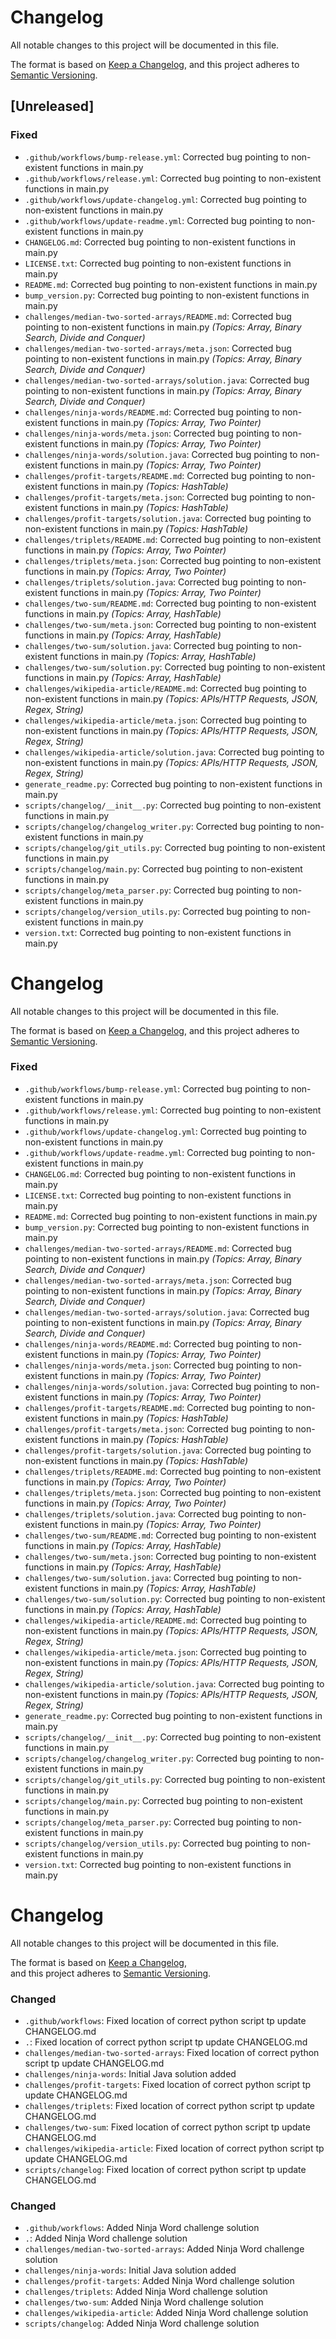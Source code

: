 # Changelog

All notable changes to this project will be documented in this file.

The format is based on [Keep a Changelog](https://keepachangelog.com/en/1.1.0/),
and this project adheres to [Semantic Versioning](https://semver.org/spec/v2.0.0.html).

## [Unreleased]
### Fixed
- `.github/workflows/bump-release.yml`: Corrected bug pointing to non-existent functions in main.py
- `.github/workflows/release.yml`: Corrected bug pointing to non-existent functions in main.py
- `.github/workflows/update-changelog.yml`: Corrected bug pointing to non-existent functions in main.py
- `.github/workflows/update-readme.yml`: Corrected bug pointing to non-existent functions in main.py
- `CHANGELOG.md`: Corrected bug pointing to non-existent functions in main.py
- `LICENSE.txt`: Corrected bug pointing to non-existent functions in main.py
- `README.md`: Corrected bug pointing to non-existent functions in main.py
- `bump_version.py`: Corrected bug pointing to non-existent functions in main.py
- `challenges/median-two-sorted-arrays/README.md`: Corrected bug pointing to non-existent functions in main.py _(Topics: Array, Binary Search, Divide and Conquer)_
- `challenges/median-two-sorted-arrays/meta.json`: Corrected bug pointing to non-existent functions in main.py _(Topics: Array, Binary Search, Divide and Conquer)_
- `challenges/median-two-sorted-arrays/solution.java`: Corrected bug pointing to non-existent functions in main.py _(Topics: Array, Binary Search, Divide and Conquer)_
- `challenges/ninja-words/README.md`: Corrected bug pointing to non-existent functions in main.py _(Topics: Array, Two Pointer)_
- `challenges/ninja-words/meta.json`: Corrected bug pointing to non-existent functions in main.py _(Topics: Array, Two Pointer)_
- `challenges/ninja-words/solution.java`: Corrected bug pointing to non-existent functions in main.py _(Topics: Array, Two Pointer)_
- `challenges/profit-targets/README.md`: Corrected bug pointing to non-existent functions in main.py _(Topics: HashTable)_
- `challenges/profit-targets/meta.json`: Corrected bug pointing to non-existent functions in main.py _(Topics: HashTable)_
- `challenges/profit-targets/solution.java`: Corrected bug pointing to non-existent functions in main.py _(Topics: HashTable)_
- `challenges/triplets/README.md`: Corrected bug pointing to non-existent functions in main.py _(Topics: Array, Two Pointer)_
- `challenges/triplets/meta.json`: Corrected bug pointing to non-existent functions in main.py _(Topics: Array, Two Pointer)_
- `challenges/triplets/solution.java`: Corrected bug pointing to non-existent functions in main.py _(Topics: Array, Two Pointer)_
- `challenges/two-sum/README.md`: Corrected bug pointing to non-existent functions in main.py _(Topics: Array, HashTable)_
- `challenges/two-sum/meta.json`: Corrected bug pointing to non-existent functions in main.py _(Topics: Array, HashTable)_
- `challenges/two-sum/solution.java`: Corrected bug pointing to non-existent functions in main.py _(Topics: Array, HashTable)_
- `challenges/two-sum/solution.py`: Corrected bug pointing to non-existent functions in main.py _(Topics: Array, HashTable)_
- `challenges/wikipedia-article/README.md`: Corrected bug pointing to non-existent functions in main.py _(Topics: APIs/HTTP Requests, JSON, Regex, String)_
- `challenges/wikipedia-article/meta.json`: Corrected bug pointing to non-existent functions in main.py _(Topics: APIs/HTTP Requests, JSON, Regex, String)_
- `challenges/wikipedia-article/solution.java`: Corrected bug pointing to non-existent functions in main.py _(Topics: APIs/HTTP Requests, JSON, Regex, String)_
- `generate_readme.py`: Corrected bug pointing to non-existent functions in main.py
- `scripts/changelog/__init__.py`: Corrected bug pointing to non-existent functions in main.py
- `scripts/changelog/changelog_writer.py`: Corrected bug pointing to non-existent functions in main.py
- `scripts/changelog/git_utils.py`: Corrected bug pointing to non-existent functions in main.py
- `scripts/changelog/main.py`: Corrected bug pointing to non-existent functions in main.py
- `scripts/changelog/meta_parser.py`: Corrected bug pointing to non-existent functions in main.py
- `scripts/changelog/version_utils.py`: Corrected bug pointing to non-existent functions in main.py
- `version.txt`: Corrected bug pointing to non-existent functions in main.py


# Changelog

All notable changes to this project will be documented in this file.

The format is based on [Keep a Changelog](https://keepachangelog.com/en/1.1.0/),
and this project adheres to [Semantic Versioning](https://semver.org/spec/v2.0.0.html).

### Fixed
- `.github/workflows/bump-release.yml`: Corrected bug pointing to non-existent functions in main.py
- `.github/workflows/release.yml`: Corrected bug pointing to non-existent functions in main.py
- `.github/workflows/update-changelog.yml`: Corrected bug pointing to non-existent functions in main.py
- `.github/workflows/update-readme.yml`: Corrected bug pointing to non-existent functions in main.py
- `CHANGELOG.md`: Corrected bug pointing to non-existent functions in main.py
- `LICENSE.txt`: Corrected bug pointing to non-existent functions in main.py
- `README.md`: Corrected bug pointing to non-existent functions in main.py
- `bump_version.py`: Corrected bug pointing to non-existent functions in main.py
- `challenges/median-two-sorted-arrays/README.md`: Corrected bug pointing to non-existent functions in main.py _(Topics: Array, Binary Search, Divide and Conquer)_
- `challenges/median-two-sorted-arrays/meta.json`: Corrected bug pointing to non-existent functions in main.py _(Topics: Array, Binary Search, Divide and Conquer)_
- `challenges/median-two-sorted-arrays/solution.java`: Corrected bug pointing to non-existent functions in main.py _(Topics: Array, Binary Search, Divide and Conquer)_
- `challenges/ninja-words/README.md`: Corrected bug pointing to non-existent functions in main.py _(Topics: Array, Two Pointer)_
- `challenges/ninja-words/meta.json`: Corrected bug pointing to non-existent functions in main.py _(Topics: Array, Two Pointer)_
- `challenges/ninja-words/solution.java`: Corrected bug pointing to non-existent functions in main.py _(Topics: Array, Two Pointer)_
- `challenges/profit-targets/README.md`: Corrected bug pointing to non-existent functions in main.py _(Topics: HashTable)_
- `challenges/profit-targets/meta.json`: Corrected bug pointing to non-existent functions in main.py _(Topics: HashTable)_
- `challenges/profit-targets/solution.java`: Corrected bug pointing to non-existent functions in main.py _(Topics: HashTable)_
- `challenges/triplets/README.md`: Corrected bug pointing to non-existent functions in main.py _(Topics: Array, Two Pointer)_
- `challenges/triplets/meta.json`: Corrected bug pointing to non-existent functions in main.py _(Topics: Array, Two Pointer)_
- `challenges/triplets/solution.java`: Corrected bug pointing to non-existent functions in main.py _(Topics: Array, Two Pointer)_
- `challenges/two-sum/README.md`: Corrected bug pointing to non-existent functions in main.py _(Topics: Array, HashTable)_
- `challenges/two-sum/meta.json`: Corrected bug pointing to non-existent functions in main.py _(Topics: Array, HashTable)_
- `challenges/two-sum/solution.java`: Corrected bug pointing to non-existent functions in main.py _(Topics: Array, HashTable)_
- `challenges/two-sum/solution.py`: Corrected bug pointing to non-existent functions in main.py _(Topics: Array, HashTable)_
- `challenges/wikipedia-article/README.md`: Corrected bug pointing to non-existent functions in main.py _(Topics: APIs/HTTP Requests, JSON, Regex, String)_
- `challenges/wikipedia-article/meta.json`: Corrected bug pointing to non-existent functions in main.py _(Topics: APIs/HTTP Requests, JSON, Regex, String)_
- `challenges/wikipedia-article/solution.java`: Corrected bug pointing to non-existent functions in main.py _(Topics: APIs/HTTP Requests, JSON, Regex, String)_
- `generate_readme.py`: Corrected bug pointing to non-existent functions in main.py
- `scripts/changelog/__init__.py`: Corrected bug pointing to non-existent functions in main.py
- `scripts/changelog/changelog_writer.py`: Corrected bug pointing to non-existent functions in main.py
- `scripts/changelog/git_utils.py`: Corrected bug pointing to non-existent functions in main.py
- `scripts/changelog/main.py`: Corrected bug pointing to non-existent functions in main.py
- `scripts/changelog/meta_parser.py`: Corrected bug pointing to non-existent functions in main.py
- `scripts/changelog/version_utils.py`: Corrected bug pointing to non-existent functions in main.py
- `version.txt`: Corrected bug pointing to non-existent functions in main.py


# Changelog

All notable changes to this project will be documented in this file.

The format is based on [Keep a Changelog](https://keepachangelog.com/en/1.1.0/),  
and this project adheres to [Semantic Versioning](https://semver.org/spec/v2.0.0.html).


### Changed
- `.github/workflows`: Fixed location of correct python script tp update CHANGELOG.md
- `.`: Fixed location of correct python script tp update CHANGELOG.md
- `challenges/median-two-sorted-arrays`: Fixed location of correct python script tp update CHANGELOG.md
- `challenges/ninja-words`: Initial Java solution added
- `challenges/profit-targets`: Fixed location of correct python script tp update CHANGELOG.md
- `challenges/triplets`: Fixed location of correct python script tp update CHANGELOG.md
- `challenges/two-sum`: Fixed location of correct python script tp update CHANGELOG.md
- `challenges/wikipedia-article`: Fixed location of correct python script tp update CHANGELOG.md
- `scripts/changelog`: Fixed location of correct python script tp update CHANGELOG.md



### Changed
- `.github/workflows`: Added Ninja Word challenge solution
- `.`: Added Ninja Word challenge solution
- `challenges/median-two-sorted-arrays`: Added Ninja Word challenge solution
- `challenges/ninja-words`: Initial Java solution added
- `challenges/profit-targets`: Added Ninja Word challenge solution
- `challenges/triplets`: Added Ninja Word challenge solution
- `challenges/two-sum`: Added Ninja Word challenge solution
- `challenges/wikipedia-article`: Added Ninja Word challenge solution
- `scripts/changelog`: Added Ninja Word challenge solution